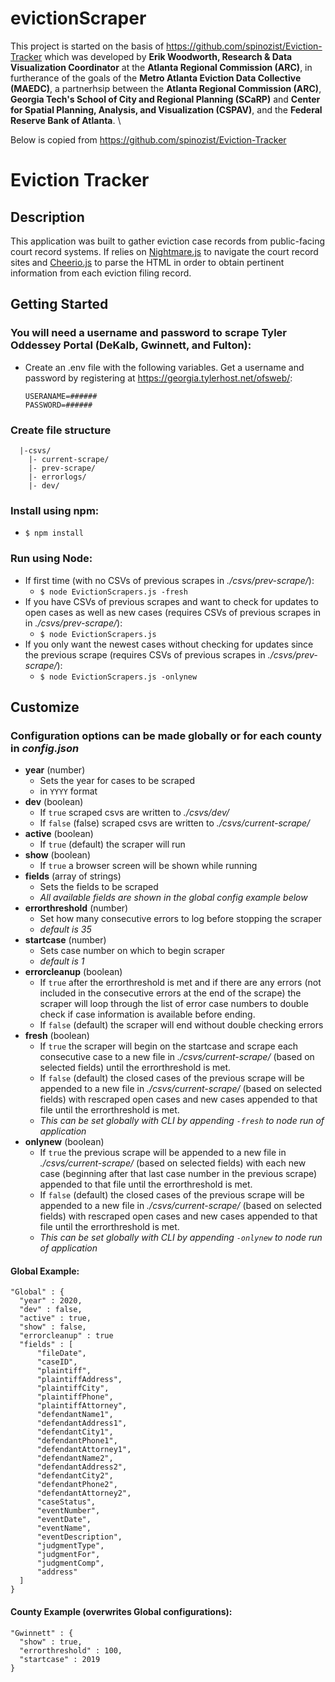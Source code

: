 # evictionScraper

This project is started on the basis of https://github.com/spinozist/Eviction-Tracker which was developed by **Erik Woodworth, Research & Data Visualization Coordinator** at the **Atlanta Regional Commission (ARC)**, in furtherance of the goals of the **Metro Atlanta Eviction Data Collective (MAEDC)**, a partnerhsip between the **Atlanta Regional Commission (ARC)**, **Georgia Tech's School of City and Regional Planning (SCaRP)** and **Center for Spatial Planning, Analysis, and Visualization (CSPAV)**, and the **Federal Reserve Bank of Atlanta**. \\

Below is copied from https://github.com/spinozist/Eviction-Tracker

# Eviction Tracker

## Description
This application was built to gather eviction case records from public-facing court record systems.  If relies on [Nightmare.js](http://www.nightmarejs.org/) to navigate the court record sites and [Cheerio.js](https://cheerio.js.org/) to parse the HTML in order to obtain pertinent information from each eviction filing record.


## Getting Started
### You will need a username and password to scrape Tyler Oddessey Portal (DeKalb, Gwinnett, and Fulton):
- Create an .env file with the following variables. Get a username and password by registering at https://georgia.tylerhost.net/ofsweb/:
    ```
    USERANAME=###### 
    PASSWORD=###### 
    ```

### Create file structure
```
  |-csvs/
    |- current-scrape/
    |- prev-scrape/
    |- errorlogs/
    |- dev/
```

### Install using npm:
- `$ npm install`

### Run using Node:
- If first time (with no CSVs of previous scrapes in *./csvs/prev-scrape/*):
  - `$ node EvictionScrapers.js -fresh`
- If you have CSVs of previous scrapes and want to check for updates to open cases as well as new cases (requires CSVs of previous scrapes in in *./csvs/prev-scrape/*):
  - `$ node EvictionScrapers.js`
- If you only want the newest cases without checking for updates since the previous scrape (requires CSVs of previous scrapes in *./csvs/prev-scrape/*):
  - `$ node EvictionScrapers.js -onlynew`

## Customize
### Configuration options can be made globally or for each county in *config.json*

- **year** (number) 
  - Sets the year for cases to be scraped
  - in `YYYY` format
- **dev** (boolean) 
  - If `true` scraped csvs are written to *./csvs/dev/*
  - If `false` (false) scraped csvs are written to *./csvs/current-scrape/*
- **active** (boolean)
  - If `true` (default) the scraper will run
- **show** (boolean)
  - If `true` a browser screen will be shown while running
- **fields** (array of strings)
  - Sets the fields to be scraped
  - *All available fields are shown in the global config example below*
- **errorthreshold** (number)
  - Set how many consecutive errors to log before stopping the scraper 
  - *default is 35*
- **startcase** (number)
  - Sets case number on which to begin scraper
  - *default is 1*
- **errorcleanup** (boolean)
  - If `true` after the errorthreshold is met and if there are any errors (not included in the consecutive errors at the end of the scrape) the scraper will loop through the list of error case numbers to double check if case information is available before ending.
  - If `false` (default) the scraper will end without double checking errors
- **fresh** (boolean) 
  - If `true` the scraper will begin on the startcase and scrape each consecutive case to a new file in *./csvs/current-scrape/* (based on selected fields) until the errorthreshold is met.
  - If `false` (default) the closed cases of the previous scrape will be appended to a new file in *./csvs/current-scrape/* (based on selected fields) with rescraped open cases and new cases appended to that file until the errorthreshold is met.
  - *This can be set globally with CLI by appending `-fresh` to node run of application*
- **onlynew** (boolean)
  - If `true` the previous scrape will be appended to a new file in *./csvs/current-scrape/* (based on selected fields) with each new case (beginning after that last case number in the previous scrape) appended to that file until the errorthreshold is met.
  - If `false` (default) the closed cases of the previous scrape will be appended to a new file in *./csvs/current-scrape/* (based on selected fields) with rescraped open cases and new cases appended to that file until the errorthreshold is met.
  - *This can be set globally with CLI by appending `-onlynew` to node run of application*

#### Global Example:
```
"Global" : {
  "year" : 2020,
  "dev" : false,
  "active" : true, 
  "show" : false,
  "errorcleanup" : true
  "fields" : [
      "fileDate",
      "caseID",
      "plaintiff",
      "plaintiffAddress",
      "plaintiffCity",
      "plaintiffPhone",
      "plaintiffAttorney",
      "defendantName1",
      "defendantAddress1",
      "defendantCity1",
      "defendantPhone1",
      "defendantAttorney1",
      "defendantName2",
      "defendantAddress2",
      "defendantCity2",
      "defendantPhone2",
      "defendantAttorney2",
      "caseStatus",
      "eventNumber",
      "eventDate",
      "eventName",
      "eventDescription",
      "judgmentType",
      "judgmentFor",
      "judgmentComp",
      "address"
  ]
}
```

#### County Example (overwrites Global configurations):
```
"Gwinnett" : {
  "show" : true,
  "errorthreshold" : 100,
  "startcase" : 2019
}
```
